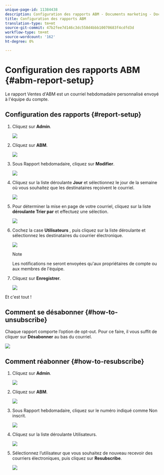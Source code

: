 ```yaml
---
unique-page-id: 11384438
description: Configuration des rapports ABM - Documents marketing - Documentation du produit
title: Configuration des rapports ABM
translation-type: tm+mt
source-git-commit: 47b2fee7d146c3dc558d4bbb10070683f4cdfd3d
workflow-type: tm+mt
source-wordcount: '162'
ht-degree: 0%

---
```



# Configuration des rapports ABM {#abm-report-setup}

Le rapport Ventes d&#39;ABM est un courriel hebdomadaire personnalisé envoyé à l&#39;équipe du compte.

## Configuration des rapports {#report-setup}

1. Cliquez sur **Admin**.

   ![](assets/one-3.png)

1. Cliquez sur **ABM**.

   ![](assets/two-2.png)

1. Sous Rapport hebdomadaire, cliquez sur **Modifier**.

   ![](assets/three-3.png)

1. Cliquez sur la liste déroulante **Jour** et sélectionnez le jour de la semaine où vous souhaitez que les destinataires reçoivent le courriel.

   ![](assets/four-4.png)

1. Pour déterminer la mise en page de votre courriel, cliquez sur la liste **déroulante Trier par** et effectuez une sélection.

   ![](assets/five-3.png)

1. Cochez la case **Utilisateurs** , puis cliquez sur la liste déroulante et sélectionnez les destinataires du courrier électronique.

   ![](assets/six-2.png)

   >[!NOTE]
   >
   >Les notifications ne seront envoyées qu&#39;aux propriétaires de compte ou aux membres de l&#39;équipe.

1. Cliquez sur **Enregistrer**.

   ![](assets/seven-2.png)

Et c&#39;est tout !

## Comment se désabonner {#how-to-unsubscribe}

Chaque rapport comporte l’option de opt-out. Pour ce faire, il vous suffit de cliquer sur **Désabonner** au bas du courriel.

![](assets/eight-1.png)

## Comment réabonner {#how-to-resubscribe}

1. Cliquez sur **Admin**.

   ![](assets/one-3.png)

1. Cliquez sur **ABM**.

   ![](assets/two-2.png)

1. Sous Rapport hebdomadaire, cliquez sur le numéro indiqué comme Non inscrit.

   ![](assets/nine.png)

1. Cliquez sur la liste déroulante Utilisateurs.

   ![](assets/ten.png)

1. Sélectionnez l’utilisateur que vous souhaitez de nouveau recevoir des courriers électroniques, puis cliquez sur **Resubscribe**.

   ![](assets/eleven.png)

